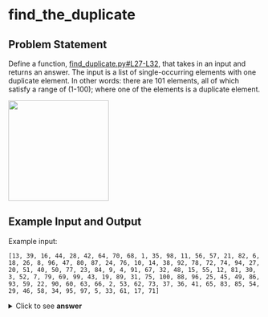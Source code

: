 # find_the_duplicate


## Problem Statement

Define a function, [find_duplicate.py#L27-L32](https://github.com/zsirotto/find_the_duplicate/blob/95b73000e3685c1fa2e7cc015d2a9a5186af494b/find_duplicate.py#L27-L32), that takes in an input and returns an answer. The input is a list of single-occurring elements with one duplicate element. In other words: there are 101 elements, all of which satisfy a range of (1-100); where one of the elements is a duplicate element.

<img src="https://user-images.githubusercontent.com/73962680/102017728-b0487900-3d36-11eb-8c71-b098fab29a48.png" width="200"></img>

## Example Input and Output

Example input:

```
[13, 39, 16, 44, 28, 42, 64, 70, 68, 1, 35, 98, 11, 56, 57, 21, 82, 6, 18, 26, 8, 96, 47, 80, 87, 24, 76, 10, 14, 38, 92, 78, 72, 74, 94, 27, 20, 51, 40, 50, 77, 23, 84, 9, 4, 91, 67, 32, 48, 15, 55, 12, 81, 30, 3, 52, 7, 79, 69, 99, 43, 19, 89, 31, 75, 100, 88, 96, 25, 45, 49, 86, 93, 59, 22, 90, 60, 63, 66, 2, 53, 62, 73, 37, 36, 41, 65, 83, 85, 54, 29, 46, 58, 34, 95, 97, 5, 33, 61, 17, 71]
```

<details>
  <summary>Click to see <b>answer</b></summary>

```
96
```

<details>
